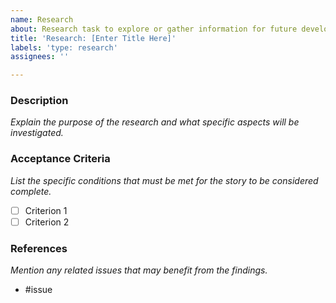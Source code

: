 ```yaml
---
name: Research
about: Research task to explore or gather information for future development.
title: 'Research: [Enter Title Here]'
labels: 'type: research'
assignees: ''

---
```


### Description
*Explain the purpose of the research and what specific aspects will be investigated.*

### Acceptance Criteria
*List the specific conditions that must be met for the story to be considered complete.*
- [ ] Criterion 1
- [ ] Criterion 2

### References
*Mention any related issues that may benefit from the findings.*
- #issue
